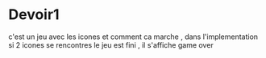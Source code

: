 # Devoir1
c'est un jeu avec les icones et comment ca marche , dans l'implementation si 2 icones se rencontres le jeu est fini , il s'affiche game over 
